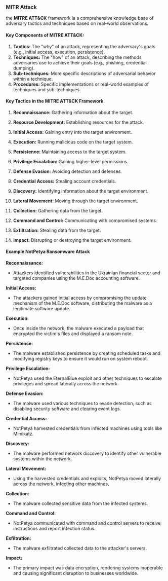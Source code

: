 ### MITR Attack
the **MITRE ATT&CK** framework is a comprehensive knowledge base of adversary tactics and techniques based on real-world observations.

#### Key Components of MITRE ATT&CK:

1. **Tactics:** The "why" of an attack, representing the adversary's goals (e.g., initial access, execution, persistence).
2. **Techniques:** The "how" of an attack, describing the methods adversaries use to achieve their goals (e.g., phishing, credential dumping).
3. **Sub-techniques:** More specific descriptions of adversarial behavior within a technique.
4. **Procedures:** Specific implementations or real-world examples of techniques and sub-techniques.
#### Key Tactics in the MITRE ATT&CK Framework

1. **Reconnaissance:** Gathering information about the target.
    
2. **Resource Development:** Establishing resources for the attack.
    
3. **Initial Access:** Gaining entry into the target environment.
    
4. **Execution:** Running malicious code on the target system.
    
5. **Persistence:** Maintaining access to the target system.
    
6. **Privilege Escalation:** Gaining higher-level permissions.
    
7. **Defense Evasion:** Avoiding detection and defenses.
    
8. **Credential Access:** Stealing account credentials.
    
9. **Discovery:** Identifying information about the target environment.
    
10. **Lateral Movement:** Moving through the target environment.
    
11. **Collection:** Gathering data from the target.
    
12. **Command and Control:** Communicating with compromised systems.
    
13. **Exfiltration:** Stealing data from the target.
    
14. **Impact:** Disrupting or destroying the target environment.

#### Example NotPetya Ransomware Attack

**Reconnaissance:**

- Attackers identified vulnerabilities in the Ukrainian financial sector and targeted companies using the M.E.Doc accounting software.
    

**Initial Access:**

- The attackers gained initial access by compromising the update mechanism of the M.E.Doc software, distributing the malware as a legitimate software update.
    

**Execution:**

- Once inside the network, the malware executed a payload that encrypted the victim's files and displayed a ransom note.
    

**Persistence:**

- The malware established persistence by creating scheduled tasks and modifying registry keys to ensure it would run on system reboot.
    

**Privilege Escalation:**

- NotPetya used the EternalBlue exploit and other techniques to escalate privileges and spread laterally across the network.
    

**Defense Evasion:**

- The malware used various techniques to evade detection, such as disabling security software and clearing event logs.
    

**Credential Access:**

- NotPetya harvested credentials from infected machines using tools like Mimikatz.
    

**Discovery:**

- The malware performed network discovery to identify other vulnerable systems within the network.
    

**Lateral Movement:**

- Using the harvested credentials and exploits, NotPetya moved laterally across the network, infecting other machines.
    

**Collection:**

- The malware collected sensitive data from the infected systems.
    

**Command and Control:**

- NotPetya communicated with command and control servers to receive instructions and report infection status.
    

**Exfiltration:**

- The malware exfiltrated collected data to the attacker's servers.
    

**Impact:**

- The primary impact was data encryption, rendering systems inoperable and causing significant disruption to businesses worldwide.
